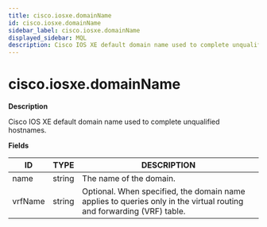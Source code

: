 ```yaml
---
title: cisco.iosxe.domainName
id: cisco.iosxe.domainName
sidebar_label: cisco.iosxe.domainName
displayed_sidebar: MQL
description: Cisco IOS XE default domain name used to complete unqualified hostnames.
---
```


# cisco.iosxe.domainName

**Description**

Cisco IOS XE default domain name used to complete unqualified hostnames.

**Fields**

| ID      | TYPE   | DESCRIPTION                                                                                                          |
| ------- | ------ | -------------------------------------------------------------------------------------------------------------------- |
| name    | string | The name of the domain.                                                                                              |
| vrfName | string | Optional. When specified, the domain name applies to queries only in the virtual routing and forwarding (VRF) table. |
